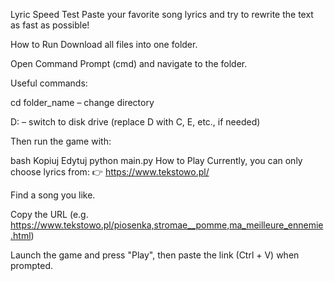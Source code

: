 Lyric Speed Test
Paste your favorite song lyrics and try to rewrite the text as fast as possible!

How to Run
Download all files into one folder.

Open Command Prompt (cmd) and navigate to the folder.

Useful commands:

cd folder_name – change directory

D: – switch to disk drive (replace D with C, E, etc., if needed)

Then run the game with:

bash
Kopiuj
Edytuj
python main.py
How to Play
Currently, you can only choose lyrics from:
👉 https://www.tekstowo.pl/

Find a song you like.

Copy the URL (e.g. https://www.tekstowo.pl/piosenka,stromae__pomme,ma_meilleure_ennemie.html)

Launch the game and press "Play", then paste the link (Ctrl + V) when prompted.
